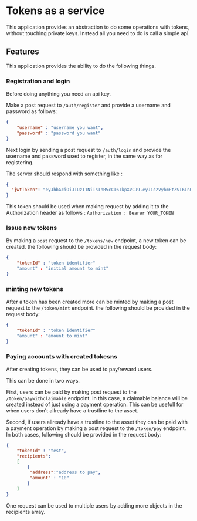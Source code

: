 # Tokens as a service

This application provides an abstraction to do some operations with tokens, without touching private keys.
Instead all you need to do is call a simple api.

## Features
This application provides the ability to do the following things.

### Registration and login

Before doing anything you need an api key.

Make a post request to `/auth/register` and provide a username and password as follows:
```json
{
	"username" : "username you want",
	"password" : "password you want"
}
```

Next login by sending a post request to `/auth/login` and provide the username and password used to register, in the same way as for registering.

The server should respond with something like : 

```json
{
  "jwtToken": "eyJhbGciOiJIUzI1NiIsInR5cCI6IkpXVCJ9.eyJ1c2VybmFtZSI6InRlc3QiLCJpYXQiOjE2MjgwMTM2MjYsImV4cCI6MTY2NDAxMzYyNn0.Iq3ByrSiIv1CT-Ypx0fHKVMBWQdvFTMOqdfdfIBoMIU"
}
```

This token should be used when making request by adding it to the Authorization header as follows : `Authorization : Bearer YOUR_TOKEN`

### Issue new tokens

By making a `post` request to the `/tokens/new` endpoint, a new token can be created.
the following should be provided in the request body:
```json
{
	"tokenId" : "token identifier"
	"amount" : "initial amount to mint"
}
```

### minting new tokens

After a token has been created more can be minted by making a post request to the `/token/mint` endpoint.
the following should be provided in the request body:
```json
{
	"tokenId" : "token identifier"
	"amount" : "amount to mint"
}
```

### Paying accounts with created tokesns

After creating tokens, they can be used to pay/reward users.

This can be done in two ways. 

First, users can be paid by making post request to the `/token/paywithclaimable` endpoint. In this case, a claimable balance will be created instead of just using a payment operation. This can be usefull for when users don't allready have a trustline to the asset.

Second, if users allready have a trustline to the asset they can be paid with a payment operation by making a post request to the `/token/pay` endpoint.
In both cases, following should be provided in the request body:
```json
{
	"tokenId" : "test",
	"recipients": 
	[
		{
		 "address":"address to pay",
		 "amount" : "10" 
		}
	]
}
```
One request can be used to multiple users by adding more objects in the recipients array.
